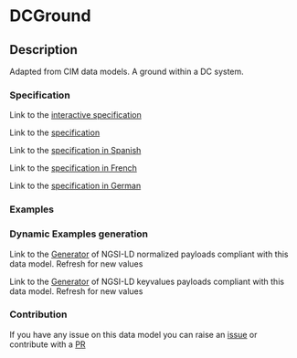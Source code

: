 # DCGround

## Description 

Adapted from CIM data models. A ground within a DC system.
### Specification

Link to the [interactive specification](https://swagger.lab.fiware.org/?url=https://smart-data-models.github.io/dataModel.EnergyCIM/DCGround/swagger.yaml)

Link to the [specification](https://smart-data-models.github.io/dataModel.EnergyCIM/DCGround/doc/spec.md)

Link to the [specification in Spanish](https://smart-data-models.github.io/dataModel.EnergyCIM/DCGround/doc/spec_ES.md)

Link to the [specification in French](https://smart-data-models.github.io/dataModel.EnergyCIM/DCGround/doc/spec_FR.md)

Link to the [specification in German](https://smart-data-models.github.io/dataModel.EnergyCIM/DCGround/doc/spec_DE.md)
### Examples
### Dynamic Examples generation

Link to the [Generator](https://smartdatamodels.org/extra/ngsi-ld_generator_v0.92.php?schemaUrl=https://raw.githubusercontent.com/smart-data-models/dataModel.EnergyCIM/master/DCGround/schema.json&email=info@smartdatamodels.org) of NGSI-LD normalized payloads compliant with this data model. Refresh for new values

Link to the [Generator](https://smartdatamodels.org/extra/ngsi-ld_generator_keyvalues_v0.92.php?schemaUrl=https://raw.githubusercontent.com/smart-data-models/dataModel.EnergyCIM/master/DCGround/schema.json&email=info@smartdatamodels.org) of NGSI-LD keyvalues payloads compliant with this data model. Refresh for new values
### Contribution

 If you have any issue on this data model you can raise an [issue](https://github.com/smart-data-models/dataModel.EnergyCIM/issues)  or contribute with a [PR](https://github.com/smart-data-models/dataModel.EnergyCIM/pulls)